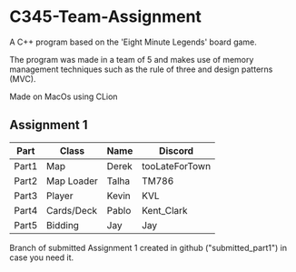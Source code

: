 # C345-Team-Assignment
A C++ program based on the 'Eight Minute Legends' board game. 

The program was made in a team of 5 and makes use of memory management techniques such as the rule of three
and design patterns (MVC).

Made on MacOs using CLion


## Assignment 1 
Part | Class | Name | Discord
----|------|----|-----
Part1 | Map | Derek | tooLateForTown
Part2 | Map Loader | Talha | TM786
Part3 | Player | Kevin | KVL
Part4 | Cards/Deck | Pablo  |Kent_Clark
Part5 | Bidding | Jay |Jay
Branch of submitted Assignment 1 created in github ("submitted_part1") in case you need it.  
